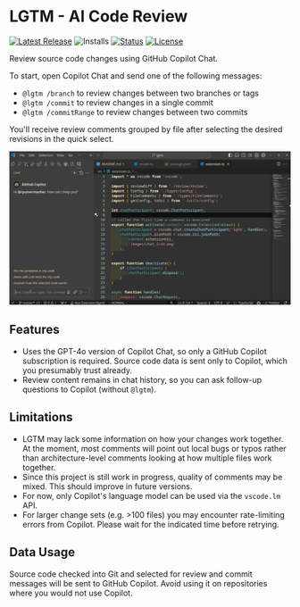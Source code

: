 # LGTM - AI Code Review

[![Latest Release](https://flat.badgen.net/github/release/cpulvermacher/lgtm)](https://github.com/cpulvermacher/lgtm/releases)
![Installs](https://vsmarketplacebadges.dev/installs-short/cpulvermacher.lgtm.svg)
[![Status](https://flat.badgen.net/github/checks/cpulvermacher/lgtm)](https://github.com/cpulvermacher/lgtm/actions/workflows/node.js.yml)
[![License](https://flat.badgen.net/github/license/cpulvermacher/lgtm)](./LICENSE)

Review source code changes using GitHub Copilot Chat.


To start, open Copilot Chat and send one of the following messages:
- `@lgtm /branch` to review changes between two branches or tags
- `@lgtm /commit` to review changes in a single commit
- `@lgtm /commitRange` to review changes between two commits

You'll receive review comments grouped by file after selecting the desired revisions in the quick select.

![Demo](./images/demo.gif)

## Features
- Uses the GPT-4o version of Copilot Chat, so only a GitHub Copilot subscription is required. Source code data is sent only to Copilot, which you presumably trust already.
- Review content remains in chat history, so you can ask follow-up questions to Copilot (without `@lgtm`).

## Limitations
- LGTM may lack some information on how your changes work together. At the moment, most comments will point out local bugs or typos rather than architecture-level comments looking at how multiple files work together.
- Since this project is still work in progress, quality of comments may be mixed. This should improve in future versions.
- For now, only Copilot's language model can be used via the `vscode.lm` API.
- For larger change sets (e.g. >100 files) you may encounter rate-limiting errors from Copilot. Please wait for the indicated time before retrying.

## Data Usage
Source code checked into Git and selected for review and commit messages will be sent to GitHub Copilot.
Avoid using it on repositories where you would not use Copilot.


